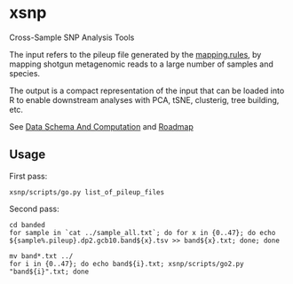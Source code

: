 # xsnp
Cross-Sample SNP Analysis Tools

The input refers to the pileup file generated by the [mapping.rules](https://github.com/czbiohub/sunbeam_gt-pro/blob/master/rules/mapping/mapping.rules), by mapping shotgun metagenomic reads to a large number of samples and species.   

The output is a compact representation of the input that can be loaded into R to enable downstream analyses with PCA, tSNE, clusterig, tree building, etc.

See [Data Schema And Computation](https://github.com/czbiohub/xsnp/wiki/Data-Schema-And-Computation) and [Roadmap](https://github.com/czbiohub/xsnp/wiki/Roadmap)

## Usage

First pass:

```
xsnp/scripts/go.py list_of_pileup_files
```

Second pass:
```
cd banded
for sample in `cat ../sample_all.txt`; do for x in {0..47}; do echo ${sample%.pileup}.dp2.gcb10.band${x}.tsv >> band${x}.txt; done; done

mv band*.txt ../
for i in {0..47}; do echo band${i}.txt; xsnp/scripts/go2.py "band${i}".txt; done
```
